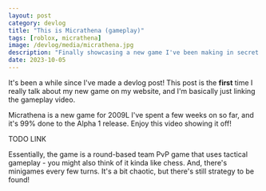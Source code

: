 ```yaml
---
layout: post
category: devlog
title: "This is Micrathena (gameplay)"
tags: [roblox, micrathena]
image: /devlog/media/micrathena.jpg
description: "Finally showcasing a new game I've been making in secret for 2009L"
date: 2023-10-05
---
```

It's been a while since I've made a devlog post! This post is the **first** time I really talk about my new game on my website, and I'm basically just linking the gameplay video.

Micrathena is a new game for 2009L I've spent a few weeks on so far, and it's 99% done to the Alpha 1 release. Enjoy this video showing it off!

TODO LINK

Essentially, the game is a round-based team PvP game that uses tactical gameplay - you might also think of it kinda like chess. And, there's minigames every few turns. It's a bit chaotic, but there's still strategy to be found!
